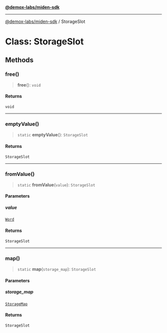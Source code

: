 [**@demox-labs/miden-sdk**](../README.md)

***

[@demox-labs/miden-sdk](../README.md) / StorageSlot

# Class: StorageSlot

## Methods

### free()

> **free**(): `void`

#### Returns

`void`

***

### emptyValue()

> `static` **emptyValue**(): `StorageSlot`

#### Returns

`StorageSlot`

***

### fromValue()

> `static` **fromValue**(`value`): `StorageSlot`

#### Parameters

##### value

[`Word`](Word.md)

#### Returns

`StorageSlot`

***

### map()

> `static` **map**(`storage_map`): `StorageSlot`

#### Parameters

##### storage\_map

[`StorageMap`](StorageMap.md)

#### Returns

`StorageSlot`
